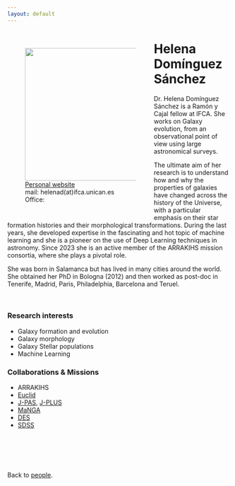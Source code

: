 ```yaml
---
layout: default
---
```




<p style="float: left; width: 50%; margin:40px"><img src="{{site.url}}/assets/imgs/People/dominguezh.jpg" style="width:400px;height:300px;"> <a href="https://calderilla15.wixsite.com/helenadominguez">Personal website</a> <br> mail: helenad(at)ifca.unican.es <br> Office: </p>

# Helena Domínguez Sánchez

Dr. Helena Domínguez Sánchez  is a Ramón y Cajal fellow at IFCA. She works on Galaxy evolution, from an observational point of view using large astronomical surveys. 

The ultimate aim of her research is to understand how and why the properties of galaxies have changed across the history of the Universe, with a particular emphasis on their star formation histories and their morphological  transformations. During the last years, she developed expertise in the fascinating and hot topic of machine learning and she is a pioneer on the use of Deep Learning techniques in astronomy. Since 2023 she is an active member of the ARRAKIHS mission consortia, where she plays a pivotal role.

She was born in Salamanca but has lived in many cities around the world. She obtained her PhD in Bologna (2012) and then worked as post-doc in Tenerife, Madrid, Paris, Philadelphia, Barcelona and Teruel. 

<br>


### Research interests

- Galaxy formation and evolution
- Galaxy morphology
- Galaxy Stellar populations
- Machine Learning


### Collaborations & Missions

- ARRAKIHS
- [Euclid](https://www.euclid-ec.org/)
- [J-PAS](https://www.j-pas.org/), [J-PLUS](https://www.j-plus.es/home/home)
- [MaNGA](https://www.sdss4.org/surveys/manga/)
- [DES](https://www.darkenergysurvey.org/)
- [SDSS](https://www.sdss.org/)

<br>
<br>
<br>
<br>

Back to [people]({{site.url}}/people).